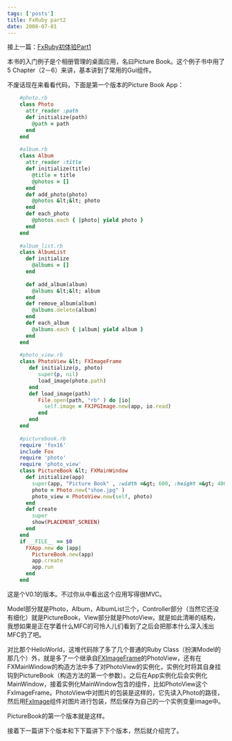 ```yaml
--- 
tags: ['posts']
title: FxRuby part2
date: 2008-07-01
---
```


接上一篇：<a href="http://redworld.blog.ubuntu.org.cn/2008/07/01/fxruby%e5%88%9d%e4%bd%93%e9%aa%8cpart1/">FxRuby初体验Part1</a>

本书的入门例子是个相册管理的桌面应用，名曰Picture Book。这个例子书中用了5 Chapter（2－6）来讲，基本讲到了常用的Gui组件。

不废话现在来看看代码，下面是第一个版本的Picture Book App：

```ruby
    #photo.rb
    class Photo
      attr_reader :path
      def initialize(path)
        @path = path
      end
    end
     
    #album.rb
    class Album
      attr_reader :title
      def initialize(title)
        @title = title
        @photos = []
      end
      def add_photo(photo)
        @photos &lt;&lt; photo
      end
      def each_photo
        @photos.each { |photo| yield photo }
      end
    end
     
    #album_list.rb
    class AlbumList
      def initialize
        @albums = []
      end
     
      def add_album(album)
        @albums &lt;&lt; album
      end
      def remove_album(album)
        @albums.delete(album)
      end
      def each_album
        @albums.each { |album| yield album }
      end
    end
     
    #photo_view.rb
    class PhotoView &lt; FXImageFrame
       def initialize(p, photo)
          super(p, nil)
          load_image(photo.path)
       end
       def load_image(path)
          File.open(path, "rb" ) do |io|
            self.image = FXJPGImage.new(app, io.read)
          end
       end
    end
     
    #picturebook.rb
    require 'fox16'
    include Fox
    require 'photo'
    require 'photo_view'
    class PictureBook &lt; FXMainWindow
      def initialize(app)
        super(app, "Picture Book" , :width =&gt; 600, :height =&gt; 400)
        photo = Photo.new("shoe.jpg" )
        photo_view = PhotoView.new(self, photo)
      end
      def create
        super
        show(PLACEMENT_SCREEN)
      end
    end
    if __FILE__ == $0
      FXApp.new do |app|
        PictureBook.new(app)
        app.create
        app.run
      end
    end
```

这是个V0.1的版本。不过你从中看出这个应用写得很MVC。

Model部分就是Photo，Album，AlbumList三个，Controller部分（当然它还没有细化）就是PictureBook，View部分就是PhotoView。就是如此清晰的结构，我想如果是正在学着什么MFC的可怜人儿们看到了之后会把那本什么深入浅出MFC扔了吧。

对比那个HelloWorld，这堆代码除了多了几个普通的Ruby Class（扮演Model的那几个）外，就是多了一个继承自<a href="http://www.fxruby.org/doc/api/classes/Fox/FXImageFrame.html">FXImageFrame</a>的PhotoView，还有在FXMainWindow的构造方法中多了对PhotoView的实例化，实例化时将其自身挂钩到PictureBook（构造方法的第一个参数）。之后在App实例化后会实例化MainWindow，接着实例化MainWindow包含的组件，比如PhotoView这个FxImageFrame。PhotoView中对图片的包装是这样的，它先读入Photo的路径，然后用<a href="http://www.fxruby.org/doc/api/classes/Fox/FXImage.html">FxImage</a>组件对图片进行包装，然后保存为自己的一个实例变量image中。

PictureBook的第一个版本就是这样。

接着下一篇讲下个版本和下下篇讲下下个版本，然后就介绍完了。

